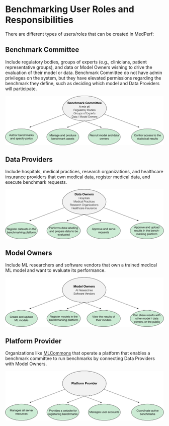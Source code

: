 # Benchmarking User Roles and Responsibilities

There are different types of users/roles that can be created in MedPerf:

## Benchmark Committee
Include regulatory bodies, groups of experts (e.g., clinicians, patient representative groups), and data or Model Owners wishing to drive the evaluation of their model or data. Benchmark Committee do not have admin privileges on the system, but they have elevated permissions regarding the benchmark they define, such as deciding which model and Data Providers will participate. 

![](./images/benchmark_committee.png)

## Data Providers

Include hospitals, medical practices, research organizations, and healthcare insurance providers that own medical data, register medical data, and execute benchmark requests.

![](./images/data_owners.png)

## Model Owners

Include ML researchers and software vendors that own a trained medical ML model and want to evaluate its performance.

![](./images/model_owners.png)

## Platform Provider 

Organizations like [MLCommons](https://mlcommons.org/en/) that operate a platform that enables a benchmark committee to run benchmarks by connecting Data Providers with Model Owners.

![](./images/platform%20provider.png)
